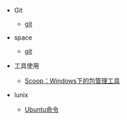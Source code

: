 

- Git
  - [git](docs/unit_01/note_start.md)
  
- space
  - [git](docs/unit_02/space.md)

- 工具使用
  - [Scoop：Windows下的包管理工具](docs/tools/Scoop：Windows下的包管理工具.md)
  
- lunix
    * [Ubuntu命令](docs/ubuntu/ubuntu.md)

